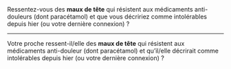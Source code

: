 <!---->Ressentez-vous des <b>maux de tête</b> qui résistent aux médicaments anti-douleurs (dont paracétamol) et que vous décririez comme intolérables depuis hier (ou votre dernière connexion) ?

---

<!---->Votre proche ressent-il/elle des <b>maux de tête</b> qui résistent aux médicaments anti-douleur (dont paracétamol) et qu’il/elle décrirait comme intolérables depuis hier (ou votre dernière connexion) ?
